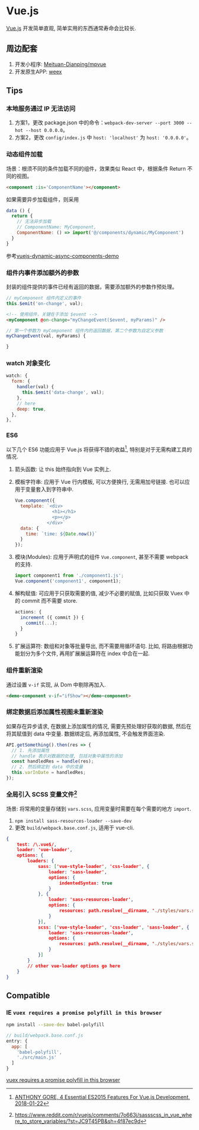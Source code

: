# Vue.js

[Vue.js](https://github.com/vuejs/vue) 开发简单直观, 简单实用的东西通常寿命会比较长.

## 周边配套

1. 开发小程序: [Meituan-Dianping/mpvue](https://github.com/Meituan-Dianping/mpvue)
2. 开发原生APP: [weex](https://weex.apache.org/)

## Tips

### 本地服务通过 IP 无法访问

1. 方案1，更改 package.json 中的命令：`webpack-dev-server --port 3000 --hot --host 0.0.0.0`。
2. 方案2，更改 `config/index.js` 中 `host: 'localhost'` 为 `host: '0.0.0.0'`。

### 动态组件加载

场景：根须不同的条件加载不同的组件，效果类似 React 中，根据条件 Return 不同的视图。

```html
<component :is='ComponentName'></component>
```

如果需要异步加载组件，则采用

```javascript
data () {
  return {
    // 无法异步加载
    // ComponentName: MyComponent,
    ComponentName: () => import('@/components/dynamic/MyComponent')
  }
}
```

参考[vuejs-dynamic-async-components-demo](https://github.com/lobo-tuerto/vuejs-dynamic-async-components-demo)

### 组件内事件添加额外的参数

封装的组件提供的事件已经有返回的数据，需要添加额外的参数作预处理。

```javascript
// myComponent 组件内定义的事件
this.$emit('on-change', val);
```

```html
<!-- 使用组件，关键在于添加 $event -->
<myComponent @on-change="myChangeEvent($event, myParams)" />
```

```javascript
// 第一个参数为 myComponent 组件内的返回数据，第二个参数为自定义参数
myChangeEvent(val, myParams) {

}
```

### watch 对象变化

```javascript
watch: {
  form: {
    handler(val) {
      this.$emit('data-change', val);
    },
    // here
    deep: true,
  },
},
```

### ES6

以下几个 ES6 功能应用于 Vue.js 将获得不错的收益[^vueES6], 特别是对于无需构建工具的情况.

1. 箭头函数: 让 this 始终指向到 Vue 实例上.
2. 模板字符串: 应用于 Vue 行内模板, 可以方便换行, 无需用加号链接. 也可以应用于变量套入到字符串中.

    ```javascript
    Vue.component({
      template: `<div>
                  <h1></h1>
                  <p></p>
                </div>`
      data: {
        time: `time: ${Date.now()}`
      }
    });
    ```

3. 模块(Modules): 应用于声明式的组件 `Vue.component`, 甚至不需要 webpack 的支持.

    ```javascript
    import component1 from './component1.js';
    Vue.component('component1', component1);
    ```

4. 解构赋值: 可应用于只获取需要的值, 减少不必要的赋值, 比如只获取 Vuex 中的 commit 而不需要 store.

    ```javascript
    actions: {
      increment ({ commit }) {
        commit(...);
      }
    }
    ```

5. 扩展运算符: 数组和对象等批量导出, 而不需要用循环语句. 比如, 将路由根据功能划分为多个文件, 再用扩展展运算符在 index 中合在一起.

[^vueES6]: [ANTHONY GORE, 4 Essential ES2015 Features For Vue.js Development, 2018-01-22](https://vuejsdevelopers.com/2018/01/22/vue-js-javascript-es6/)

### 组件重新渲染

通过设置 `v-if` 实现, 从 Dom 中剔除再加入.

```html
<demo-component v-if="ifShow"></demo-component>
```

### 绑定数据后添加属性视图未重新渲染

如果存在异步请求, 在数据上添加属性的情况, 需要先预处理好获取的数据, 然后在将其赋值到 data 中变量. 数据绑定后, 再添加属性, 不会触发界面渲染.

```javascript
API.getSomething().then(res => {
  // 1. 先添加属性
  // handle 表示对数据的处理, 包括对象中属性的添加
  const handledRes = handle(res);
  // 2. 然后绑定到 data 中的变量
  this.varInDate = handledRes;
});
```

### 全局引入 SCSS 变量文件[^vueGlobalImportVariablesFile]

场景: 将常用的变量存储到 `vars.scss`, 应用变量时需要在每个需要的地方 `import`.

1. `npm install sass-resources-loader --save-dev`
2. 更改 `build/webpack.base.conf.js`, 适用于 vue-cli.

```json
{
    test: /\.vue$/,
    loader: 'vue-loader',
    options: {
        loaders: {
            sass: ['vue-style-loader', 'css-loader', {
                loader: 'sass-loader',
                options: {
                    indentedSyntax: true
                }
            }, {
                loader: 'sass-resources-loader',
                options: {
                    resources: path.resolve(__dirname, "./styles/vars.scss")
                }
            }],
            scss: ['vue-style-loader', 'css-loader', 'sass-loader', {
                loader: 'sass-resources-loader',
                options: {
                    resources: path.resolve(__dirname, "./styles/vars.scss")
                }
            }]
        }
        // other vue-loader options go here
    }
}
```

[^vueGlobalImportVariablesFile]: <https://www.reddit.com/r/vuejs/comments/7o663j/sassscss_in_vue_where_to_store_variables/?st=JC9T45PB&sh=4f87ec9d>

## Compatible

### IE `vuex requires a promise polyfill in this browser`

```bash
npm install --save-dev babel-polyfill
```

```javascript
// build/webpack.base.conf.js
entry: {
  app: [
    'babel-polyfill',
    './src/main.js'
  ]
}
```

[vuex requires a promise polyfill in this browser](https://github.com/vuejs-templates/webpack/issues/474)
